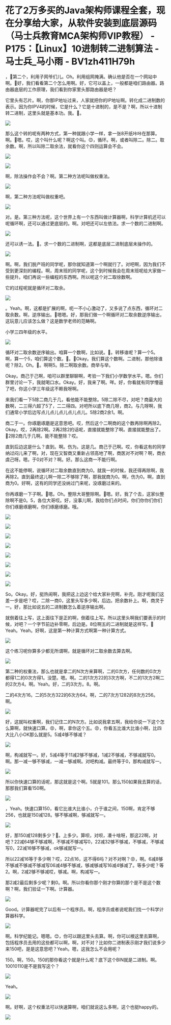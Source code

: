 # 花了2万多买的Java架构师课程全套，现在分享给大家，从软件安装到底层源码（马士兵教育MCA架构师VIP教程） - P175：【Linux】10进制转二进制算法 - 马士兵_马小雨 - BV1zh411H79h

，🤧第二个，利用子网爷们儿。Oh。利用组网掩满。确认他是否在一个网站中啊。🤧好，我们看看第二个怎么用啊。好，它可以盖上，一般都是咱们路由器。路由器底层的工作原理，我们看到你家里头那路由器是吧？

它里头有芯片。啊，你那IP地址过来，人家就把你的IP地址啊。转化成二进制数的表示。因为你IPV4的时候，它是什么？它是十进制的，是不是？啊，所以十进制转二进制，这里头就是基本功。我。🤧。



![](img/3d637d1fb7061eb426ca3cf262c23127_1.png)

那么这个转的呢有两种方式，第一种就跟小学一样，拿一张8开纸咔咔在那算。啊。🤧嗯。哎，这个叫什么呢？啊这个叫。😊，循环。啊，或者叫除二。除二。取余数。啊，所以叫除二取余法，就看你这个四则运算会不会。



![](img/3d637d1fb7061eb426ca3cf262c23127_3.png)

![](img/3d637d1fb7061eb426ca3cf262c23127_4.png)

啊，除法操作会不会？啊。第二种方法呢叫做权重法。

![](img/3d637d1fb7061eb426ca3cf262c23127_6.png)

啊，第二种方法呢叫做权重吧。

![](img/3d637d1fb7061eb426ca3cf262c23127_8.png)

对。是。第三种方法呢，这个世界上有一个东西叫做计算器啊，科学计算机还可以呢循环啊，还可以通过更底层的。啊。对吧还可以左依法。求一个数的二进制啊。



![](img/3d637d1fb7061eb426ca3cf262c23127_10.png)

还可以诱一法。🤧。求一个数的二进制啊，这都是底层二进制底层未操作的。

![](img/3d637d1fb7061eb426ca3cf262c23127_12.png)

啊。啊，我们脱产班的同学呢，那你就知道第一个啊就行了。对吧啊，因为我们不受到更深刻的编程。啊，周末班的同学呢，这个到时候我会在周末班呢给大家做一些提升。咱们再说一些编程的东西啊。所以呢这个对二取徐数啊。

它的过程呢就是循环对二取余。

![](img/3d637d1fb7061eb426ca3cf262c23127_14.png)

。Yeah。啊，这都是扩展的啊，呃一不小心激动了，又多说了点东西，循环对二取余数。啊，逆序输出。🤧嗯嗯。好，那我们做一个啊循环对二取余数逆序输出，这玩意儿应该怎么做？这是数学老师的范畴啊。

小学三四年级的水平。

![](img/3d637d1fb7061eb426ca3cf262c23127_16.png)

循环对二取余数逆序输出。咱算一个数啊，比如说。🤧。转移谁呢？算一个5。啊，算一个5，咱们算这个数。🤧。🤧Okay。我们算这个数啊。二进制，那他除谁呢？除2。Oh。🤧。啊啊5。除二啊取余数。商举与举。

Okay。商己于己啊，咱可以群里聊聊啊，考验一下我们小学数学水平。嗯。你们群里讨论一下，我就喝口水。Okay。好，我来了啊。咩。好，你看就有同学懵逼了吧，你这小学三年级这不赖我呀啊。

来我们看一下5除二商几于几，看他能不能整除。5除二除不尽，对吧？商最大的数啊，二三得六超了5了，二二得四。对吧所以底下商几呀，商2。与几呀啊，我们通常小学后边写点儿点儿点儿点儿点儿。5除2商2余1。啊。

商二于一。你琢磨琢磨是这意思吧。哎，然后这个二啊商的这个数再除啊再除2。Okay。哎，2再除2啊。2再2除2的话呢，直接就能整除了啊。直接就能整出了。🤧2除2商几于几啊。能不能整除？哎。

直到后边这是什么？直到。啊。伤为。这是几。商己于己啊。哎，你看这有的同学纳过闷儿来了啊，对，现在又智商又重新占领高地了啊，商医对不对啊？啊，商衣虞己呀。嗯。于0对不对？啊。好。那么这商一不能行啊。

在这不能停啊，说循环对二取余数直到商为0。就我一的时候，我还得再除啊，我再除2。直到最终这儿啊一除二不够除了啊，那我就商为0。啊，伤为0。啊，直到商为0。好啊，这有的同学还没纳过门来呢，没琢磨过来的。

你再琢磨一下子啊。🤧嗯。Oh。整除大哥整除啊。🤧嗯。好。我了个去，这家伙整除啊不是0。5，各位大哥哎。好，没事儿啊，我给你们点时间，你们你你们你们你们琢磨琢磨啊，你们琢磨琢磨。哦。



![](img/3d637d1fb7061eb426ca3cf262c23127_18.png)

![](img/3d637d1fb7061eb426ca3cf262c23127_19.png)

![](img/3d637d1fb7061eb426ca3cf262c23127_20.png)

![](img/3d637d1fb7061eb426ca3cf262c23127_21.png)

![](img/3d637d1fb7061eb426ca3cf262c23127_22.png)

![](img/3d637d1fb7061eb426ca3cf262c23127_23.png)

![](img/3d637d1fb7061eb426ca3cf262c23127_24.png)

![](img/3d637d1fb7061eb426ca3cf262c23127_25.png)

So。Okay。好，挺热闹啊，我把这上边这个给大家补完啊，补完。刚才呢我们这差一步是吧？哎，二除一商0，这里头写多少啊，后边。把余数补上。啊，商灵于一。好，那比如说五的二进制数怎么着逆序输出啊。

就倒着往上写，这上面往下是正的啊，倒着往上写。所以这里头啊我们要表示的时候，对吧？一个字节前边补零啊，后边是。8位啊五的二进制就是这样写。🤧Yeah。Yeah。好啊，这是第一种计算方式啊第一种计算方式。



![](img/3d637d1fb7061eb426ca3cf262c23127_27.png)

这个练习呢你算多少都无所谓啊，就是循环对二取余数去算去啊。

![](img/3d637d1fb7061eb426ca3cf262c23127_29.png)

第二种的权重法，那么也就是拿二的N次方来算啊，二的0次方，任何数的0次方都得1二的0次方得1。没楚。嗯。啊。二的1次方22的3次方啊，不二的1次方2啊二的2次方4。啊。Yeah。好，二的3次方。8。啊。

二的4次方16。二的5次方322的6次方64。啊，二的7次方1282的8次方256。啊。

![](img/3d637d1fb7061eb426ca3cf262c23127_31.png)

好，这就叫权重啊，我们记住二的N次方。比如说我拿五啊，我给你说一下这个怎么算啊，就快速口算。😡，啊，拿你这个五。😡，你看五比谁大比谁小啊，比四大比八小OK那么就是5。5减4够不够减？



![](img/3d637d1fb7061eb426ca3cf262c23127_33.png)

啊，构减就写一。好，5减4等于11减2够不够减，1减2不够减，不够减就写0。啊。那一减一够不够减，一减一够减啊。对吧构减。最终等于0，那构减就写一。



![](img/3d637d1fb7061eb426ca3cf262c23127_35.png)

所以你快速口算的话呢，那这就是这个啊。5就是101。那么150如果我去算的话，那那我们算看150啊。

![](img/3d637d1fb7061eb426ca3cf262c23127_37.png)

，Yeah。快速口算150，看它比谁大比谁小，介于谁之间，150啊，肯定不够256，也就是150减128。够不够减啊，够减就写一。



![](img/3d637d1fb7061eb426ca3cf262c23127_39.png)

好，那150减128剩多少？🤧。上多少。算呗，对呗，凑十啥呀，那这22啊，对吧？22减64够不够减啊，不够减不够减写0，22减32够不够减，不够减，不够减写0，22减16够不够减，ok够减就写一。

所以22减16等于多少啊？哎，22点16，这不得6吗？对不对啊？😡，啊。6减8够不够减不够减不够减写06减4够不够减，够减够减写16减4够减了。等多少呢？等2。啊，2减2够不够减哎，够减。啊，构减写一。

那2减2最后剩多少呢？剩0。啊。所以你看你那个刚才你算的那个是不是这个数啊？啊，我们验证一下啊。计算器。



![](img/3d637d1fb7061eb426ca3cf262c23127_41.png)

Good。计算器呢完了以后有一个程序员。啊，程序员或者说呢我们找一个科学计算器科学。

![](img/3d637d1fb7061eb426ca3cf262c23127_43.png)

啊。科学纪能记。嗯嗯。😊，你可以跟这里头去算。啊，你可以根这里去算啊，包括程序员去用的这些都可以啊，啊，对不对？比如你二进制表示刚才我们说多少来150吧，是是这意思吧？Yeah。嗯，这我怎么不会用呢？

150。啊，150。150的那你看这个就是什么呢？底下这个BIN就是二进制。啊。10010110是不是我写这个？



![](img/3d637d1fb7061eb426ca3cf262c23127_45.png)

Yeah。

![](img/3d637d1fb7061eb426ca3cf262c23127_47.png)

啊。好啊，这个权重法可以快速算啊，咱们就说这么多啊，这个也挺happy的。

![](img/3d637d1fb7061eb426ca3cf262c23127_49.png)